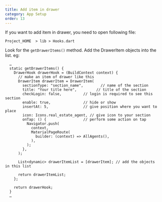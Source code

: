```yaml
---
title: Add item in drawer
category: App Setup
order: 13
---
```


If you want to add item in drawer, you need to open following file:

`Project_HOME  > lib > Hooks.dart`

Look for the `getDrawerItems()` method. Add the DrawerItem objects into the list. eg: 
```
  …
  static getDrawerItems() {
    DrawerHook drawerHook = (BuildContext context) {
      // make an item of drawer like this
      DrawerItem drawerItem = DrawerItem(
        sectionType: "section_name",        // name of the section
        title: "Your title here",         // title of the section
        checkLogin: false,          // login is required to see this section
        enable: true,               // hide or show
        insertAt: 5,                // give position where you want to place
        icon: Icons.real_estate_agent, // give icon to your section
        onTap: () {                 // perform some action on tap 
          Navigator.push(
            context,
            MaterialPageRoute(
              builder: (context) => AllAgents(),
            ),
          );
        },     
      );

      List<dynamic> drawerItemList = [drawerItem]; // add the objects in this list

      return drawerItemList;
    };

    return drawerHook;
  }
  …
```

